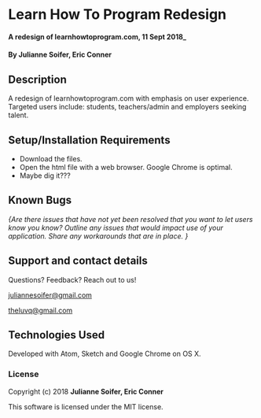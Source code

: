 # Learn How To Program Redesign

#### A redesign of learnhowtoprogram.com, 11 Sept 2018_

#### By Julianne Soifer, Eric Conner

## Description

A redesign of learnhowtoprogram.com with emphasis on user experience. Targeted users include: students, teachers/admin and employers seeking talent.

## Setup/Installation Requirements

* Download the files.
* Open the html file with a web browser. Google Chrome is optimal.
* Maybe dig it???

## Known Bugs

_{Are there issues that have not yet been resolved that you want to let users know you know?  Outline any issues that would impact use of your application.  Share any workarounds that are in place. }_

## Support and contact details

Questions? Feedback? Reach out to us!

juliannesoifer@gmail.com

theluvq@gmail.com

## Technologies Used

Developed with Atom, Sketch and Google Chrome on OS X.

### License


Copyright (c) 2018 **Julianne Soifer, Eric Conner**

This software is licensed under the MIT license.
